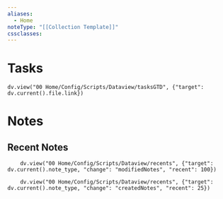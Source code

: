 ```yaml
---
aliases:
  - Home
noteType: "[[Collection Template]]"
cssclasses:
---
```

# Tasks

```dataviewjs
dv.view("00 Home/Config/Scripts/Dataview/tasksGTD", {"target": dv.current().file.link})
```
# Notes

## Recent Notes 
```dataviewjs
    dv.view("00 Home/Config/Scripts/Dataview/recents", {"target": dv.current().note_type, "change": "modifiedNotes", "recent": 100})
```
```dataviewjs
    dv.view("00 Home/Config/Scripts/Dataview/recents", {"target": dv.current().note_type, "change": "createdNotes", "recent": 25})
```


